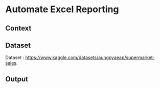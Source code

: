 # Automate Excel Reporting

## Context



## Dataset
Dataset :
https://www.kaggle.com/datasets/aungpyaeap/supermarket-sales. 

## Output



